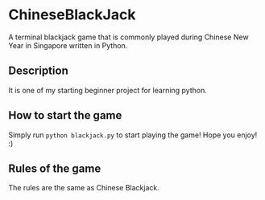 # ChineseBlackJack
A terminal blackjack game that is commonly played during Chinese New Year in Singapore written in Python.

## Description
It is one of my starting beginner project for learning python.

## How to start the game
Simply run `python blackjack.py` to start playing the game! Hope you enjoy! :)

## Rules of the game
The rules are the same as Chinese Blackjack.
